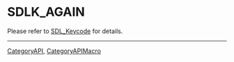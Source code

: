 # SDLK_AGAIN

Please refer to [SDL_Keycode](SDL_Keycode) for details.

----
[CategoryAPI](CategoryAPI), [CategoryAPIMacro](CategoryAPIMacro)

